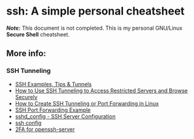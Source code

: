 # ssh: A simple personal cheatsheet

_**Note:**_ This document is not completed.
This is my personal GNU/Linux **Secure Shell** cheatsheet.

## More info:

### SSH Tunneling

* [SSH Examples, Tips & Tunnels](https://hackertarget.com/ssh-examples-tunnels/)
* [How to Use SSH Tunneling to Access Restricted Servers and Browse Securely](https://www.tecmint.com/create-ssh-tunneling-port-forwarding-in-linux/)
* [How to Create SSH Tunneling or Port Forwarding in Linux](https://www.tecmint.com/create-ssh-tunneling-port-forwarding-in-linux/)
* [SSH Port Forwarding Example](https://www.ssh.com/ssh/tunneling/example)
* [sshd_config - SSH Server Configuration](https://www.ssh.com/ssh/sshd_config/)
* [ssh config](https://www.ssh.com/ssh/config/)
* [2FA for openssh-server](https://www.howtogeek.com/121650/how-to-secure-ssh-with-google-authenticators-two-factor-authentication/)
